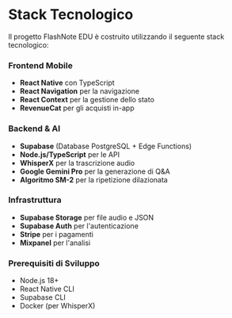 # Stack Tecnologico

Il progetto FlashNote EDU è costruito utilizzando il seguente stack tecnologico:

### Frontend Mobile
- **React Native** con TypeScript
- **React Navigation** per la navigazione
- **React Context** per la gestione dello stato
- **RevenueCat** per gli acquisti in-app

### Backend & AI
- **Supabase** (Database PostgreSQL + Edge Functions)
- **Node.js/TypeScript** per le API
- **WhisperX** per la trascrizione audio
- **Google Gemini Pro** per la generazione di Q&A
- **Algoritmo SM-2** per la ripetizione dilazionata

### Infrastruttura
- **Supabase Storage** per file audio e JSON
- **Supabase Auth** per l'autenticazione
- **Stripe** per i pagamenti
- **Mixpanel** per l'analisi

### Prerequisiti di Sviluppo
- Node.js 18+
- React Native CLI
- Supabase CLI
- Docker (per WhisperX)